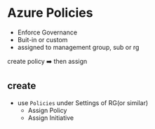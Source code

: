 # Azure Policies

* Enforce Governance
* Buit-in or custom
* assigned to management group, sub or rg

create policy ➡️ then assign

## create

* use `Policies` under Settings of RG(or similar)
    * Assign Policy
    * Assign Initiative


